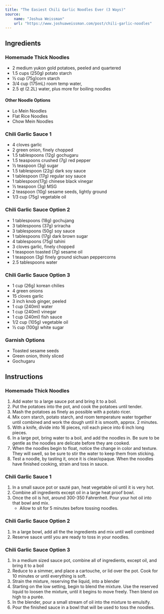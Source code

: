 ```yaml
---
title: "The Easiest Chili Garlic Noodles Ever (3 Ways)"
source:
    name: "Joshua Weissman"
    url: "https://www.joshuaweissman.com/post/chili-garlic-noodles"
---
```


## Ingredients

### Homemade Thick Noodles

-   2 medium yukon gold potatoes, peeled and quartered
-   1.5 cups (250g) potato starch
-   ½ cup (75g)corn starch
-   3/4 cup (175mL) room temp water,
-   2.5 qt (2.2L) water, plus more for boiling noodles

#### Other Noodle Options

-   Lo Mein Noodles
-   Flat Rice Noodles
-   Chow Mein Noodles

### Chili Garlic Sauce 1

-   4 cloves garlic
-   2 green onion, finely chopped
-   1.5 tablespoons (12g) gochugaru
-   1.5 teaspoons crushed (7g) red pepper
-   ½ teaspoon (3g) sugar
-   1.5 tablespoon (22g) dark soy sauce
-   1 tablespoon (17g) regular soy sauce
-   1 tablespoon(17g) chinese black vinegar
-   ½ teaspoon (3g) MSG
-   2 teaspoon (10g) sesame seeds, lightly ground
-   1/3 cup (75g) vegetable oil

### Chili Garlic Sauce Option 2

-   1 tablespoons (18g) gochujang
-   3 tablespoons (37g) sriracha
-   3 tablespoons (50g) soy sauce
-   1 tablespoons (17g) dark brown sugar
-   4 tablespoons (75g) tahini
-   3 cloves garlic, finely chopped
-   1 teaspoon toasted (7g) sesame oil
-   1 teaspoon (3g) finely ground sichuan peppercorns
-   2.5 tablespoons water

### Chili Garlic Sauce Option 3

-   1 cup (26g) korean chilies
-   4 green onions
-   15 cloves garlic
-   3 inch knob ginger, peeled
-   1 cup (240ml) water
-   1 cup (240ml) vinegar
-   1 cup (240ml) fish sauce
-   1/2 cup (105g) vegetable oil
-   ½ cup (100g) white sugar

### Garnish Options

-   Toasted sesame seeds
-   Green onion, thinly sliced
-   Gochugaru

## Instructions

### Homemade Thick Noodles

1. Add water to a large sauce pot and bring it to a boil.
1. Put the potatoes into the pot, and cook the potatoes until tender.
1. Mash the potatoes as finely as possible with a potato ricer.
1. Mix corn starch, potato starch, and room temperature water together until combined and work the dough until it is smooth, approx. 2 minutes.
1. With a knife, divide into 16 pieces, roll each piece into 6 inch long pieces.
1. In a large pot, bring water to a boil, and add the noodles in. Be sure to be gentle as the noodles are delicate before they are cooked.
1. When the noodles begin to float, notice the change in color and texture. They will swell, so be sure to stir the water to keep them from sticking.
1. Test a noodle, by tasting it, once it is clear/opaque. When the noodles have finished cooking, strain and toss in sauce.

### Chili Garlic Sauce 1

1. In a small sauce pot or sauté pan, heat vegetable oil until it is very hot.
1. Combine all ingredients except oil in a large heat proof bowl.
1. Once the oil is hot, around 300-350 Fahrenheit. Pour your hot oil into that bowl and mix.
    - Allow to sit for 5 minutes before tossing noodles.

### Chili Garlic Sauce Option 2

1. In a large bowl, add all the the ingredients and mix until well combined
1. Reserve sauce until you are ready to toss in your noodles.

### Chili Garlic Sauce Option 3

1. In a medium sized sauce pot, combine all of ingredients, except oil, and bring it to a boil
1. Reduce to a simmer, and place a cartouche, or lid over the pot. Cook for 10 minutes or until everything is soft.
1. Strain the mixture, reserving the liquid, into a blender
1. Starting on the low setting, begin to blend the mixture. Use the reserved liquid to loosen the mixture, until it begins to move freely. Then blend on high to a purée.
1. In the blender, pour a small stream of oil into the mixture to emulsify.
1. Pour the finished sauce in a bowl that will be used to toss the noodles.
